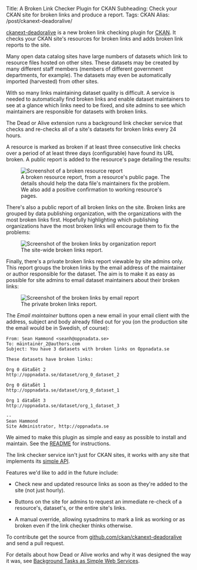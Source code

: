 Title: A Broken Link Checker Plugin for CKAN
Subheading: Check your CKAN site for broken links and produce a report.
Tags: CKAN
Alias: /post/ckanext-deadoralive/

[ckanext-deadoralive](https://github.com/ckan/ckanext-deadoralive) is a new
broken link checking plugin for [CKAN](http://ckan.org/). It checks your CKAN
site's resources for broken links and adds broken link reports to the site.

Many open data catalog sites have large numbers of datasets which link to
resource files hosted on other sites. These datasets may be created by many
different staff members (members of different government departments, for
example).  The datasets may even be automatically imported (harvested) from
other sites.

With so many links maintaining dataset quality is difficult.
A service is needed to automatically find broken links and enable dataset
maintainers to see at a glance which links need to be fixed, and site admins to
see which maintainers are responsible for datasets with broken links.

The Dead or Alive extension runs a background link checker service that checks
and re-checks all of a site's datasets for broken links every 24 hours.

A resource is marked as broken if at least three consecutive link checks over a
period of at least three days (configurable) have found its URL broken.
A public report is added to the resource's page detailing the results:

<figure>
    <img src="{static}/images/broken_resource.png" alt="Screenshot of a broken resource report" title="Screenshot of a broken resource report">
    <figcaption>A broken resource report, from a resource's public page. The details should help the data file's maintainers fix the problem. We also add a positive confirmation to working resource's pages.</figcaption>
</figure>

There's also a public report of all broken links on the site. Broken links are
grouped by data publishing organization, with the organizations with the most
broken links first. Hopefully highlighting which publishing organizations have
the most broken links will encourage them to fix the problems:

<figure>
    <img src="{static}/images/broken_links_by_organization.png" alt="Screenshot of the broken links by organization report" title="Screenshot of the broken links by organization report">
    <figcaption>The site-wide broken links report.</figcaption>
</figure>

Finally, there's a private broken links report viewable by site admins only.
This report groups the broken links by the email address of the maintainer or
author responsible for the dataset. The aim is to make it as easy as possible
for site admins to email dataset maintainers about their broken links:

<figure>
    <img src="{static}/images/broken_links_by_email.png" alt="Screenshot of the broken links by email report" title="Screenshot of the broken links by email report">
    <figcaption>The private broken links report.</figcaption>
</figure>

The _Email maintainer_ buttons open a new email in your email client with the
address, subject and body already filled out for you (on the production site
the email would be in Swedish, of course):

    From: Sean Hammond <seanh@oppnadata.se>
    To: mäintainër_2@authors.com
    Subject: You have 3 datasets with broken links on Oppnadata.se

    These datasets have broken links:

    Org 0 dätaßët 2
    http://oppnadata.se/dataset/org_0_dataset_2

    Org 0 dätaßët 1
    http://oppnadata.se/dataset/org_0_dataset_1

    Org 1 dätaßët 3
    http://oppnadata.se/dataset/org_1_dataset_3

    -- 
    Sean Hammond
    Site Administrator, http://oppnadata.se

We aimed to make this plugin as simple and easy as possible to install and
maintain. See the [README](https://github.com/ckan/ckanext-deadoralive)
for instructions.

The link checker service isn't just for CKAN sites, it works with any site that
implements its [simple API](https://github.com/ckan/deadoralive#api).

Features we'd like to add in the future include:

* Check new and updated resource links as soon as they're added to the site
  (not just hourly).

* Buttons on the site for admins to request an immediate re-check of a
  resource's, dataset's, or the entire site's links.

* A manual override, allowing sysadmins to mark a link as working or as broken
  even if the link checker thinks otherwise.

To contribute get the source from [github.com/ckan/ckanext-deadoralive](https://github.com/ckan/ckanext-deadoralive)
and send a pull request.

For details about how Dead or Alive works and why it was designed the way it
was, see [Background Tasks as Simple Web Services](/posts/background-tasks-as-simple-web-services).
